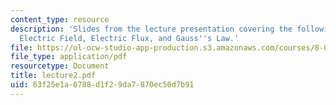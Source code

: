 ```yaml
---
content_type: resource
description: 'Slides from the lecture presentation covering the following topics:
  Electric Field, Electric Flux, and Gauss''s Law.'
file: https://ol-ocw-studio-app-production.s3.amazonaws.com/courses/8-022-physics-ii-electricity-and-magnetism-fall-2004/63f25e1a6788d1f29da7870ec50d7b91_lecture2.pdf
file_type: application/pdf
resourcetype: Document
title: lecture2.pdf
uid: 63f25e1a-6788-d1f2-9da7-870ec50d7b91
---
```


